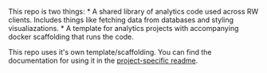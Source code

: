 This repo is two things:
    * A shared library of analytics code used across RW clients. Includes things like fetching data from databases and styling visualiazations.
    * A template for analytics projects with accompanying docker scaffolding that runs the code.

This repo uses it's own template/scaffolding. You can find the documentation for using it in the [project-specific readme](PROJECT_README.md).
